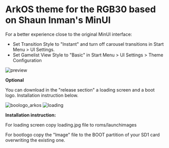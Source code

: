 # ArkOS theme for the RGB30 based on Shaun Inman's MinUI

For a better experience close to the original MinUI interface: 

- Set Transition Style to "Instant" and turn off carousel transitions in Start Menu > UI Settings.
- Set Gamelist View Style to "Basic" in Start Menu > UI Settings > Theme Configuration



![preview](https://github.com/Vidnez/MinUArk/assets/82564218/94b3f8ac-7204-46ab-8db0-1378ed48d92e)

**Optional**

You can download in the "release section" a loading screen and a boot logo. Installation instruction below.

![boologo_arkos](https://github.com/Vidnez/MinUArk/assets/82564218/1e63ec6e-4414-4424-92a9-3dbe611c8cca)
![loading](https://github.com/Vidnez/MinUArk/assets/82564218/d29842dc-1dd6-4063-b64d-0a07bd718abb)

**Installation instruction:**

For loading screen copy loading.jpg file to roms/launchimages

For bootlogo copy the "Image" file to the BOOT partition of your SD1 card overwriting the existing one.

